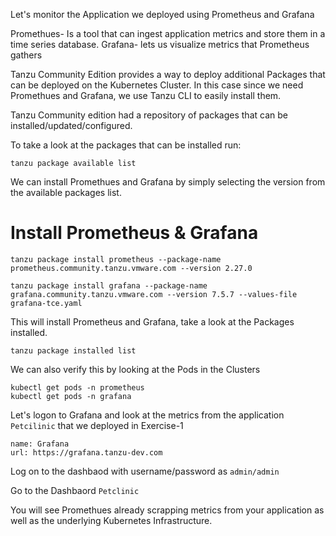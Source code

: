 Let's monitor the Application we deployed using Prometheus and Grafana

Promethues- Is a tool that can ingest application metrics and store them in a time series database.
Grafana- lets us visualize metrics that Prometheus gathers

Tanzu Community Edition provides a way to deploy additional Packages that can be deployed on the Kubernetes Cluster. In this case since we need Promethues and Grafana, we use Tanzu CLI to easily install them.

Tanzu Community edition had a repository of packages that can be installed/updated/configured. 

To take a look at the packages that can be installed run:

```execute
tanzu package available list 
```

We can install Promethues and Grafana by simply selecting the version from the available packages list. 

# Install Prometheus & Grafana
```
tanzu package install prometheus --package-name prometheus.community.tanzu.vmware.com --version 2.27.0 
```
```
tanzu package install grafana --package-name grafana.community.tanzu.vmware.com --version 7.5.7 --values-file grafana-tce.yaml 
```

This will install Prometheus and Grafana, take a look at the Packages installed.

```execute
tanzu package installed list
```
We can also verify this by looking at the Pods in the Clusters

```execute
kubectl get pods -n prometheus
kubectl get pods -n grafana
```

Let's logon to Grafana and look at the metrics from the application `Petcilinic` that we deployed in Exercise-1

```dashboard:create-dashboard
name: Grafana
url: https://grafana.tanzu-dev.com
```

Log on to the dashbaod with username/password as `admin/admin`

Go to the Dashbaord `Petclinic`

You will see Promethues already scrapping metrics from your application as well as the underlying Kubernetes Infrastructure.

